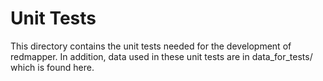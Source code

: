 Unit Tests
===========
This directory contains the unit tests needed for
the development of redmapper. In addition,
data used in these unit tests are in data_for_tests/
which is found here.
